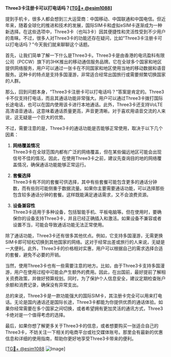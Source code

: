 **Three3卡注册卡可以打电话吗？[[TG💪+ @esim1088](https://t.me/s/esim1088)]**

提到手机卡，很多人都会想到三大运营商：中国移动、中国联通和中国电信。但近年来，随着全球化的推进和技术的发展，国际SIM卡和虚拟eSIM卡逐渐成为一种新选择。在这些选项中，Three3卡（也叫3卡）因其便捷性和灵活性受到不少用户的青睐。不过，很多人对Three3卡的功能还存在疑问，比如“Three3卡注册卡可以打电话吗？”今天我们就来聊聊这个话题。

首先，让我们简单了解一下什么是Three3卡。Three3卡是由香港的电讯盈科有限公司（PCCW）旗下的3HK推出的移动通信服务品牌。它在全球多个国家和地区提供网络服务，用户可以通过一张卡在不同国家和地区使用当地的移动数据和语音服务。这种卡的特点是支持多国漫游，非常适合经常出国旅行或需要频繁切换国家的人群。

那么，回到问题本身，“Three3卡注册卡可以打电话吗？”答案是肯定的。Three3卡不仅支持打电话，而且其通话功能非常强大。用户可以通过Three3卡拨打国际长途电话，也可以在国内使用该卡进行本地通话。此外，Three3卡还支持VoLTE高清语音通话，这意味着通话质量更高，声音更清晰。对于喜欢用语音交流的人来说，这无疑是一个巨大的优势。

不过，需要注意的是，Three3卡的通话功能是否能够正常使用，取决于以下几个因素：

1. **网络覆盖情况**  
   Three3卡在全球范围内都有广泛的网络覆盖，但在某些偏远地区可能会出现信号不佳的情况。因此，在使用Three3卡之前，建议先查询目的地的网络覆盖情况，确保通话功能能够正常运行。

2. **套餐选择**  
   Three3卡有不同的套餐可供选择，其中有些套餐可能包含更多的通话分钟数，而有些则可能侧重于数据流量。如果你主要需要通话功能，可以选择那些包含较多通话分钟的套餐。这样既能满足通话需求，又不会浪费资源。

3. **设备兼容性**  
   Three3卡适用于多种设备，包括智能手机、平板电脑等。但在使用时，要确保你的设备支持Three3卡，并且已经正确插入和激活。如果设备不兼容或者设置不当，可能会导致通话功能无法正常使用。

除了通话功能，Three3卡还有很多其他优点。例如，它支持多国漫游，无需更换SIM卡即可轻松切换到其他国家的网络。这对于经常出差或旅行的人来说，无疑是一大便利。此外，Three3卡的价格相对实惠，用户可以根据自己的需求选择合适的套餐，避免不必要的开销。

当然，使用Three3卡也有一些需要注意的地方。比如，由于Three3卡支持多国漫游，用户在使用过程中可能会产生额外的费用。因此，在出国前，最好提前了解相关资费政策，并做好预算规划。同时，为了保护个人信息安全，建议定期检查账户余额和消费记录，确保没有异常支出。

总的来说，Three3卡是一款功能强大的国际SIM卡，其注册卡完全可以用来打电话。无论是国内通话还是国际长途，Three3卡都能为你提供优质的通话体验。如果你经常需要在多个国家之间切换，或者希望拥有更加灵活的通讯方式，Three3卡绝对是一个值得考虑的选择。

最后，如果你想了解更多关于Three3卡的信息，或者想要购买一张适合自己的Three3卡，不妨关注一下相关的电商平台或社交媒体账号。那里会有最新的优惠信息和详细的使用指南，帮助你更好地享受Three3卡带来的便利。

[[TG💪+ @esim1088](https://t.me/s/esim1088) ![Image](https://i.postimg.cc/4NQfJmqS/Snipaste-2025-05-13-00-14-12.png)]